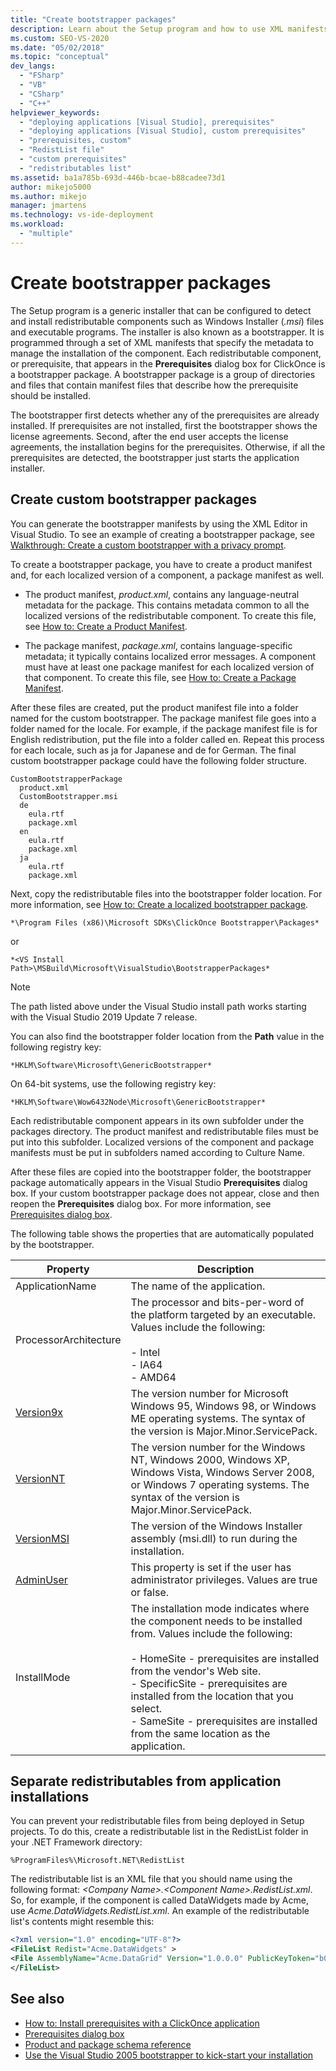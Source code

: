```yaml
---
title: "Create bootstrapper packages"
description: Learn about the Setup program and how to use XML manifests that specify the metadata to manage the installation of ClickOnce components.
ms.custom: SEO-VS-2020
ms.date: "05/02/2018"
ms.topic: "conceptual"
dev_langs:
  - "FSharp"
  - "VB"
  - "CSharp"
  - "C++"
helpviewer_keywords:
  - "deploying applications [Visual Studio], prerequisites"
  - "deploying applications [Visual Studio], custom prerequisites"
  - "prerequisites, custom"
  - "RedistList file"
  - "custom prerequisites"
  - "redistributables list"
ms.assetid: ba1a785b-693d-446b-bcae-b88cadee73d1
author: mikejo5000
ms.author: mikejo
manager: jmartens
ms.technology: vs-ide-deployment
ms.workload:
  - "multiple"
---
```

# Create bootstrapper packages
The Setup program is a generic installer that can be configured to detect and install redistributable components such as Windows Installer (*.msi*) files and executable programs. The installer is also known as a bootstrapper. It is programmed through a set of XML manifests that specify the metadata to manage the installation of the component.  Each redistributable component, or prerequisite, that appears in the **Prerequisites** dialog box for ClickOnce is a bootstrapper package. A bootstrapper package is a group of directories and files that contain manifest files that describe how the prerequisite should be installed.

The bootstrapper first detects whether any of the prerequisites are already installed. If prerequisites are not installed, first the bootstrapper shows the license agreements. Second, after the end user accepts the license agreements, the installation begins for the prerequisites. Otherwise, if all the prerequisites are detected, the bootstrapper just starts the application installer.

## Create custom bootstrapper packages
You can generate the bootstrapper manifests by using the XML Editor in Visual Studio. To see an example of creating a bootstrapper package, see [Walkthrough: Create a custom bootstrapper with a privacy prompt](../deployment/walkthrough-creating-a-custom-bootstrapper-to-show-a-privacy-prompt.md).

To create a bootstrapper package, you have to create a product manifest and, for each localized version of a component, a package manifest as well.

* The product manifest, *product.xml*, contains any language-neutral metadata for the package. This contains metadata common to all the localized versions of the redistributable component.  To create this file, see [How to: Create a Product Manifest](../deployment/how-to-create-a-product-manifest.md).

* The package manifest, *package.xml*, contains language-specific metadata; it typically contains localized error messages. A component must have at least one package manifest for each localized version of that component. To create this file, see [How to: Create a Package Manifest](../deployment/how-to-create-a-package-manifest.md).

After these files are created, put the product manifest file into a folder named for the custom bootstrapper. The package manifest file goes into a folder named for the locale. For example, if the package manifest file is for English redistribution, put the file into a folder called en. Repeat this process for each locale, such as ja for Japanese and de for German. The final custom bootstrapper package could have the following folder structure.

```
CustomBootstrapperPackage
  product.xml
  CustomBootstrapper.msi
  de
    eula.rtf
    package.xml
  en
    eula.rtf
    package.xml
  ja
    eula.rtf
    package.xml
```

Next, copy the redistributable files into the bootstrapper folder location. For more information, see [How to: Create a localized bootstrapper package](../deployment/how-to-create-a-localized-bootstrapper-package.md).

```
*\Program Files (x86)\Microsoft SDKs\ClickOnce Bootstrapper\Packages*
```

or

```
*<VS Install Path>\MSBuild\Microsoft\VisualStudio\BootstrapperPackages*
```

>[!NOTE]
>The path listed above under the Visual Studio install path works starting with the Visual Studio 2019 Update 7 release.

You can also find the bootstrapper folder location from the **Path** value in the following registry key:

```
*HKLM\Software\Microsoft\GenericBootstrapper*
```

On 64-bit systems, use the following registry key:

```
*HKLM\Software\Wow6432Node\Microsoft\GenericBootstrapper*
```

Each redistributable component appears in its own subfolder under the packages directory. The product manifest and redistributable files must be put into this subfolder. Localized versions of the component and package manifests must be put in subfolders named according to Culture Name.

After these files are copied into the bootstrapper folder, the bootstrapper package automatically appears in the Visual Studio **Prerequisites** dialog box. If your custom bootstrapper package does not appear, close and then reopen the **Prerequisites** dialog box. For more information, see [Prerequisites dialog box](../ide/reference/prerequisites-dialog-box.md).

The following table shows the properties that are automatically populated by the bootstrapper.

|Property|Description|
|--------------|-----------------|
|ApplicationName|The name of the application.|
|ProcessorArchitecture|The processor and bits-per-word of the platform targeted by an executable. Values include the following:<br /><br /> -   Intel<br />-   IA64<br />-   AMD64|
|[Version9x](/windows/desktop/Msi/version9x)|The version number for Microsoft Windows 95, Windows 98, or Windows ME operating systems. The syntax of the version is Major.Minor.ServicePack.|
|[VersionNT](/windows/desktop/Msi/versionnt)|The version number for the Windows NT, Windows 2000, Windows XP, Windows Vista, Windows Server 2008, or Windows 7 operating systems. The syntax of the version is Major.Minor.ServicePack.|
|[VersionMSI](/windows/desktop/Msi/versionmsi)|The version of the Windows Installer assembly (msi.dll) to run during the installation.|
|[AdminUser](/windows/desktop/Msi/adminuser)|This property is set if the user has administrator privileges. Values are true or false.|
|InstallMode|The installation mode indicates where the component needs to be installed from. Values include the following:<br /><br /> -   HomeSite - prerequisites are installed from the vendor's Web site.<br />-   SpecificSite - prerequisites are installed from the location that you select.<br />-   SameSite - prerequisites are installed from the same location as the application.|

## Separate redistributables from application installations
You can prevent your redistributable files from being deployed in Setup projects. To do this, create a redistributable list in the RedistList folder in your .NET Framework directory:

`%ProgramFiles%\Microsoft.NET\RedistList`

The redistributable list is an XML file that you should name using the following format: *\<Company Name>.\<Component Name>.RedistList.xml*. So, for example, if the component is called DataWidgets made by Acme, use *Acme.DataWidgets.RedistList.xml*. An example of the redistributable list's contents might resemble this:

```xml
<?xml version="1.0" encoding="UTF-8"?>
<FileList Redist="Acme.DataWidgets" >
<File AssemblyName="Acme.DataGrid" Version="1.0.0.0" PublicKeyToken="b03f5f7f11d50a3a" Culture="neutral" ProcessorArchitecture="MSIL" InGAC="true" />
</FileList>
```

## See also
- [How to: Install prerequisites with a ClickOnce application](../deployment/how-to-install-prerequisites-with-a-clickonce-application.md)
- [Prerequisites dialog box](../ide/reference/prerequisites-dialog-box.md)
- [Product and package schema reference](../deployment/product-and-package-schema-reference.md)
- [Use the Visual Studio 2005 bootstrapper to kick-start your installation](/archive/msdn-magazine/2004/october/visual-studio-2005-bootstrapper-start-kick-your-installation)
